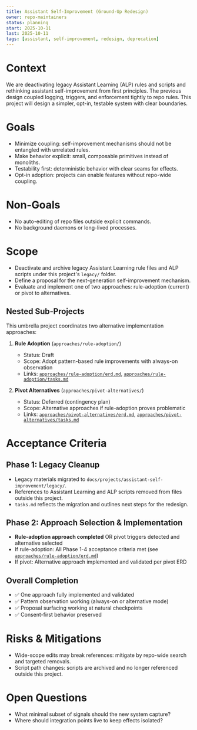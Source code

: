 ```yaml
---
title: Assistant Self-Improvement (Ground-Up Redesign)
owner: repo-maintainers
status: planning
start: 2025-10-11
last: 2025-10-11
tags: [assistant, self-improvement, redesign, deprecation]
---
```


# Context

We are deactivating legacy Assistant Learning (ALP) rules and scripts and rethinking assistant self-improvement from first principles. The previous design coupled logging, triggers, and enforcement tightly to repo rules. This project will design a simpler, opt-in, testable system with clear boundaries.

# Goals

- Minimize coupling: self-improvement mechanisms should not be entangled with unrelated rules.
- Make behavior explicit: small, composable primitives instead of monoliths.
- Testability first: deterministic behavior with clear seams for effects.
- Opt-in adoption: projects can enable features without repo-wide coupling.

# Non-Goals

- No auto-editing of repo files outside explicit commands.
- No background daemons or long-lived processes.

# Scope

- Deactivate and archive legacy Assistant Learning rule files and ALP scripts under this project's `legacy/` folder.
- Define a proposal for the next-generation self-improvement mechanism.
- Evaluate and implement one of two approaches: rule-adoption (current) or pivot to alternatives.

## Nested Sub-Projects

This umbrella project coordinates two alternative implementation approaches:

1. **Rule Adoption** (`approaches/rule-adoption/`)

   - Status: Draft
   - Scope: Adopt pattern-based rule improvements with always-on observation
   - Links: [`approaches/rule-adoption/erd.md`](approaches/rule-adoption/erd.md), [`approaches/rule-adoption/tasks.md`](approaches/rule-adoption/tasks.md)

2. **Pivot Alternatives** (`approaches/pivot-alternatives/`)
   - Status: Deferred (contingency plan)
   - Scope: Alternative approaches if rule-adoption proves problematic
   - Links: [`approaches/pivot-alternatives/erd.md`](approaches/pivot-alternatives/erd.md), [`approaches/pivot-alternatives/tasks.md`](approaches/pivot-alternatives/tasks.md)

# Acceptance Criteria

## Phase 1: Legacy Cleanup

- Legacy materials migrated to `docs/projects/assistant-self-improvement/legacy/`.
- References to Assistant Learning and ALP scripts removed from files outside this project.
- `tasks.md` reflects the migration and outlines next steps for the redesign.

## Phase 2: Approach Selection & Implementation

- **Rule-adoption approach completed** OR pivot triggers detected and alternative selected
- If rule-adoption: All Phase 1-4 acceptance criteria met (see [`approaches/rule-adoption/erd.md`](approaches/rule-adoption/erd.md))
- If pivot: Alternative approach implemented and validated per pivot ERD

## Overall Completion

- ✅ One approach fully implemented and validated
- ✅ Pattern observation working (always-on or alternative mode)
- ✅ Proposal surfacing working at natural checkpoints
- ✅ Consent-first behavior preserved

# Risks & Mitigations

- Wide-scope edits may break references: mitigate by repo-wide search and targeted removals.
- Script path changes: scripts are archived and no longer referenced outside this project.

# Open Questions

- What minimal subset of signals should the new system capture?
- Where should integration points live to keep effects isolated?
